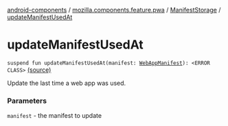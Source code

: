 [android-components](../../index.md) / [mozilla.components.feature.pwa](../index.md) / [ManifestStorage](index.md) / [updateManifestUsedAt](./update-manifest-used-at.md)

# updateManifestUsedAt

`suspend fun updateManifestUsedAt(manifest: `[`WebAppManifest`](../../mozilla.components.concept.engine.manifest/-web-app-manifest/index.md)`): <ERROR CLASS>` [(source)](https://github.com/mozilla-mobile/android-components/blob/master/components/feature/pwa/src/main/java/mozilla/components/feature/pwa/ManifestStorage.kt#L135)

Update the last time a web app was used.

### Parameters

`manifest` - the manifest to update